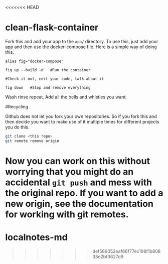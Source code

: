<<<<<<< HEAD
# clean-flask-container

Fork this and add your app to the `app/` directory. To use this, just add your app and then use the docker-compose file. Here is a simple way of doing this.

```
alias fig="docker-compose"

fig up --build -d   #Run the container

#Check it out, edit your code, talk about it

fig down   #Stop and remove everything
```

Wash rinse repeat. Add all the bells and whistles you want.

#Recycling

Github does not let you fork your own repositories. So if you fork this and then decide you want to make use of it multiple times for different projects you do this.

```bash
git clone <this repo>
git remote remove origin
```

Now you can work on this without worrying that you might do an accidental `git push` and mess with the original repo. If you want to add a new origin, see the documentation for working with git remotes.
=======
# localnotes-md
>>>>>>> def569052eaf66f77ec198f1b80838e2bf3627d9
